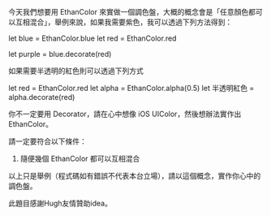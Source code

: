 今天我們想要用 EthanColor 來實做一個調色盤，大概的概念會是「任意顏色都可以互相混合」，舉例來說，如果我需要紫色，我可以透過下列方法得到：

let blue = EthanColor.blue
let red = EthanColor.red

let purple = blue.decorate(red)

如果需要半透明的紅色則可以透過下列方式

let red = EthanColor.red
let alpha = EthanColor.alpha(0.5)
let 半透明紅色 = alpha.decorate(red)

你不一定要用 Decorator，請在心中想像 iOS UIColor，然後想辦法實作出 EthanColor。

請一定要符合以下條件：

1. 隨便幾個 EthanColor 都可以互相混合

以上只是舉例（程式碼如有錯誤不代表本台立場），請以這個概念，實作你心中的調色盤。

此題目感謝Hugh友情贊助idea。
